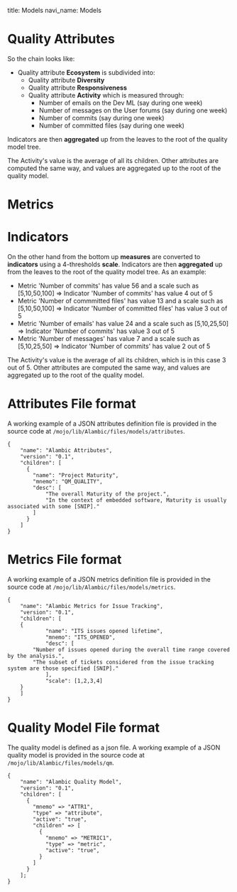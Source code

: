 title: Models
navi_name: Models


# Quality Attributes

So the chain looks like:

* Quality attribute **Ecosystem** is subdivided into:
    * Quality attribute **Diversity**
    * Quality attribute **Responsiveness**
    * Quality attribute **Activity** which is measured through:
        * Number of emails on the Dev ML (say during one week)
        * Number of messages on the User forums (say during one week)
        * Number of commits (say during one week)
        * Number of committed files (say during one week)

Indicators are then **aggregated** up from the leaves to the root of the quality model tree.

The Activity's value is the average of all its children. Other attributes are computed the same way, and values are aggregated up to the root of the quality model.

# Metrics

# Indicators

On the other hand from the bottom up **measures** are converted to **indicators** using a 4-thresholds **scale**. Indicators are then **aggregated** up from the leaves to the root of the quality model tree. As an example:

* Metric 'Number of commits' has value 56 and a scale such as [5,10,50,100] => Indicator 'Number of commits' has value 4 out of 5
* Metric 'Number of commmitted files' has value 13 and a scale such as [5,10,50,100] => Indicator 'Number of committed files' has value 3 out of 5
* Metric 'Number of emails' has value 24 and a scale such as [5,10,25,50] => Indicator 'Number of commits' has value 3 out of 5
* Metric 'Number of messages' has value 7 and a scale such as [5,10,25,50] => Indicator 'Number of commits' has value 2 out of 5

The Activity's value is the average of all its children, which is in this case 3 out of 5. Other attributes are computed the same way, and values are aggregated up to the root of the quality model.



# Attributes File format

A working example of a JSON attributes definition file is provided in the source code at `/mojo/lib/Alambic/files/models/attributes`.

    {
        "name": "Alambic Attributes",
        "version": "0.1",
        "children": [
          {
            "name": "Project Maturity",
            "mnemo": "QM_QUALITY",
            "desc": [
                "The overall Maturity of the project.",
                "In the context of embedded software, Maturity is usually associated with some [SNIP]."
            ]
          }
        ]
    }


# Metrics File format

A working example of a JSON metrics definition file is provided in the source code at `/mojo/lib/Alambic/files/models/metrics`.

    {
        "name": "Alambic Metrics for Issue Tracking",
        "version": "0.1",
        "children": [
    	{
                "name": "ITS issues opened lifetime",
                "mnemo": "ITS_OPENED",
                "desc": [
    		"Number of issues opened during the overall time range covered by the analysis.",
    		"The subset of tickets considered from the issue tracking system are those specified [SNIP]."
                ],
                "scale": [1,2,3,4]
    	}
        ]
    }


# Quality Model File format

The quality model is defined as a json file. A working example of a JSON quality model is provided in the source code at `/mojo/lib/Alambic/files/models/qm`.

    {
        "name": "Alambic Quality Model",
        "version": "0.1",
        "children": [
          {
            "mnemo" => "ATTR1",
            "type" => "attribute",
            "active": "true",
            "children" => [
              {
                "mnemo" => "METRIC1",
                "type" => "metric",
                "active": "true",
              }
            ]
          }
        ];
    }
